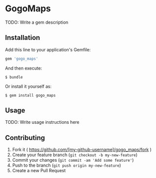 # GogoMaps

TODO: Write a gem description

## Installation

Add this line to your application's Gemfile:

```ruby
gem 'gogo_maps'
```

And then execute:

    $ bundle

Or install it yourself as:

    $ gem install gogo_maps

## Usage

TODO: Write usage instructions here

## Contributing

1. Fork it ( https://github.com/[my-github-username]/gogo_maps/fork )
2. Create your feature branch (`git checkout -b my-new-feature`)
3. Commit your changes (`git commit -am 'Add some feature'`)
4. Push to the branch (`git push origin my-new-feature`)
5. Create a new Pull Request
